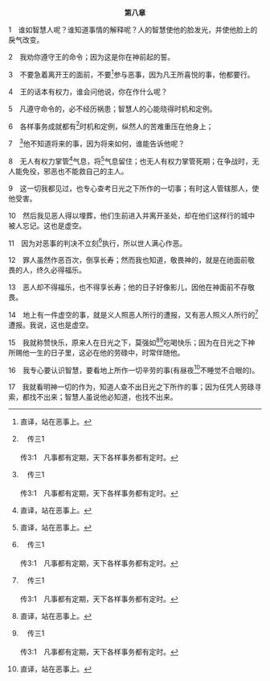<p style="text-align:center;font-weight:bold;">第八章</p>

1　谁如智慧人呢？谁知道事情的解释呢？人的智慧使他的脸发光，并使他脸上的戾气改变。

2　我劝你遵守王的命令；因为这是你在神前起的誓。

3　不要急着离开王的面前，不要[^1]参与恶事，因为凡王所喜悦的事，他都要行。

[^1]:直译，站在恶事上。

4　王的话本有权力，谁会问他说，你在作什么呢？

5　凡遵守命令的，必不经历祸患；智慧人的心能晓得时机和定例。

6　各样事务成就都有[^a]时机和定例，纵然人的苦难重压在他身上；

[^a]:　传三1<br><br>传3:1　凡事都有定期，天下各样事务都有定时。

7　[^a]他不知道将来的事，因为将来如何，谁能告诉他呢？

[^a]:　传十14；六12<br><br>传10:14　愚昧人多言多语。人不知将来有什么事；他身后的事谁能告诉他呢？<br><br>传6:12　人一生虚度的日子，如同影儿经过，谁知道一生中什么与他有益呢？谁能告诉人身后在日光之下有什么事呢？

8　无人有权力掌管[^1]气息，将[^1]气息留住；也无人有权力掌管死期；在争战时，无人能免役，邪恶也不能救自己的主人。

[^1]:或，灵。

9　这一切我都见过，也专心查考日光之下所作的一切事；有时这人管辖那人，使他受害。

10　然后我见恶人得以埋葬，他们生前进入并离开圣处，却在他们这样行的城中被人忘记。这也是虚空。

11　因为对恶事的判决不立刻[^a]执行，所以世人满心作恶。

[^a]:　彼后三9；参诗十6；五十21<br><br>彼后3:9　主所应许的，祂并不耽延，像有些人以为祂耽延一样；其实祂乃是宽容你们，不愿任何人遭毁坏，乃愿人人都趋前悔改。<br><br>诗10:6　他心里说，我必不动摇，世世代代不遭灾难。<br><br>诗50:21　你行了这些事，我还闭口不言；你想我恰和你一样。其实我要责备你，将这些事摆在你眼前。

12　罪人虽然作恶百次，倒享长寿；然而我也知道，敬畏神的，就是在祂面前敬畏的人，终久必得福乐。

13　恶人却不得福乐，也不得享长寿；他的日子好像影儿，因他在神面前不存敬畏。

14　地上有一件虚空的事，就是义人照恶人所行的遭报，又有恶人照义人所行的[^a]遭报。我说，这也是虚空。

[^a]:　传七15<br><br>传7:15　我在虚度的日子中见过一切的事：有义人在自己的义中灭亡；有恶人在自己的恶中享长寿。

15　我就称赞快乐，原来人在日光之下，莫强如[^1][^a]吃喝快乐；因为在日光之下神所赐他一生的日子里，这必在他的劳碌中，时常伴随他。

[^1]:见三12注1。

[^a]:　传二24<br><br>传2:24　人莫强如吃喝，且让自己在劳碌中享美福。我看这也是出于神的手。

16　我专心要认识智慧，要看地上所作一切辛劳的事(有昼夜[^1]不睡觉不合眼的)。

[^1]:直译，不能用他的眼看见睡眠。

17　我就看明神一切的作为，知道人查不出日光之下所作的事；因为任凭人劳碌寻索，都找不出来；智慧人虽说他必知道，也找不出来。
